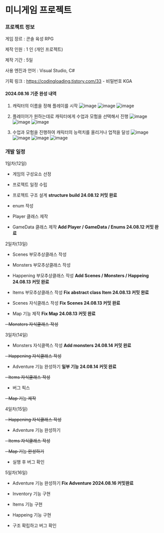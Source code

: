 # 미니게임 프로젝트

### 프로젝트 정보
게임 장르 : 콘솔 육성 RPG

제작 인원 : 1 인 (개인 프로젝트)

제작 기간 : 5일

사용 엔진과 언어 : Visual Studio, C#

기획 링크 : https://codingloading.tistory.com/33 - 비밀번호 KGA

#### 2024.08.16 기준 완성 내역

1. 캐릭터의 이름을 정해 플레이를 시작
![image](https://github.com/user-attachments/assets/82ee749d-c203-40d2-9521-4ffbec1634ef) ![image](https://github.com/user-attachments/assets/85cf6984-365e-4545-86d7-bb45c89ad73e) ![image](https://github.com/user-attachments/assets/6b13d494-d99c-4fe0-bc35-40094b244991)

2. 플레이어가 원하는데로 캐릭터에게 수업과 모험을 선택해서 진행
   ![image](https://github.com/user-attachments/assets/19df3336-4b1f-418c-afd2-80fb7629cbe4)
![image](https://github.com/user-attachments/assets/10a3ad0a-30c6-4d24-8742-6b2714316366)
![image](https://github.com/user-attachments/assets/6708be8f-336c-4b2d-9bd1-62bb41680d1a)


3. 수업과 모험을 진행하여 캐릭터의 능력치를 올리거나 업적을 달성
![image](https://github.com/user-attachments/assets/1d594fd0-a333-4f47-924d-726e1e3e8a38)
![image](https://github.com/user-attachments/assets/3c66702e-840a-4597-a113-e068324aa63f)
![image](https://github.com/user-attachments/assets/af87fcd6-6014-4b50-9746-b25a988a6a26)
![image](https://github.com/user-attachments/assets/c516f79a-a78c-4a78-988c-40493c9a405c)



### 개발 일정
1일차(12일)

- 게임의 구성요소 선정

- 프로젝트 일정 수립
  
- 프로젝트 구조 설계 **structure build 24.08.12 커밋 완료**
  
- enum 작성

- Player 클래스 제작
  
- GameData 클래스 제작 **Add Player / GameData / Enums 24.08.12 커밋 완료**
  
2일차(13일)

- Scenes 부모추상클래스 작성

- Monsters 부모추상클래스 작성

- Happening 부모추상클래스 작성 **Add Scenes / Monsters / Happeing 24.08.13 커밋 완료**
  
- Items 부모추상클래스 작성 **Fix abstract class Item 24.08.13 커밋 완료**

- Scenes 자식클래스 작성 **Fix Scenes 24.08.13 커밋 완료**

- Map 기능 제작 **Fix Map 24.08.13 커밋 완료**
  
~~- Monsters 자식클래스 작성~~

3일차(14일)

- Monsters 자식클랙스 작성 **Add monsters 24.08.14 커밋 완료**

~~- Happening 자식클래스 작성~~
  
- Adventure 기능 완성하기 **일부 기능 24.08.14 커밋 완료**

~~- Items 자식클래스 작성~~
  
- 버그 픽스
  
~~- Map 기능 제작~~
  
4일차(15일)

~~- Happening 자식클래스 작성~~
  
- Adventure 기능 완성하기

~~- Items 자식클래스 작성~~

~~- Map 기능 완성하기~~
  
- 실행 후 버그 확인
  
5일차(16일)

- Adventure 기능 완성하기 **Fix Adventure 2024.08.16 커밋완료**

- Inventory 기능 구현

- Items 기능 구현
  
- Happeing 기능 구현
  
- 구조 확립하고 버그 확인
   

